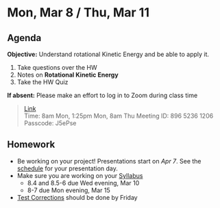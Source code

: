 Mon, Mar 8 / Thu, Mar 11
==================  
  
Agenda  
---------  
**Objective:** Understand rotational Kinetic Energy and be able to apply it.

1. Take questions over the HW
2. Notes on **Rotational Kinetic Energy**
3. Take the HW Quiz

**If absent:** Please make an effort to log in to Zoom during class time  
> [Link](https://us02web.zoom.us/j/89652361206?pwd=L3ZYQzBGNitFK0J6K1M4Nk1iM1dYQT09)  
> Time: 8am Mon, 1:25pm Mon, 8am Thu
> Meeting ID: 896 5236 1206  
> Passcode: J5ePse 

Homework   
-------------  
- Be working on your project! Presentations start on *Apr 7*.  See the [schedule][sched] for your presentation day.	
- Make sure you are working on your [Syllabus]
	- 8.4 and 8.5-6 due Wed evening, Mar 10
	- 8-7 due Mon evening, Mar 15
- [Test Corrections][correct] should be done by Friday

[sched]: https://avoncsc-my.sharepoint.com/:x:/g/personal/zjrohrbach_avon-schools_org/EVMXHFfIjQJDml8sDSyMeYsBLcV4ZCg-pDrGaicpsu_iBQ?e=RfXTgy
[syllabus]: https://avon.schoology.com/course/2624603229/materials?f=369843178
[correct]: https://avon.schoology.com/assignment/4731439922/info
<!--stackedit_data:
eyJoaXN0b3J5IjpbNjk2OTAzOTA5LDE1NTgyMTYyNTAsLTE3OT
AxNjI0MzUsNDkxNjEzOTAyLDM4MDEyNDg4OSwtMzQwNzA2Mjc3
LC0xNjE2MDQ1Mjc1LDg3ODMzODYwNiwtMTQ3ODcxNDA1OSwxNj
Y2NTkxMTk1LDY1MjgxNTMzMiwzNTczMTU0NjksMTU2ODA0NjA4
MSwtNzUxNjQ3NzQ4LC0xODc2NDIxNzg4LC0xODExNTYxNDEwLC
03ODYyNzMzNjksLTE5Nzc1ODkxMTcsLTExNjc0MDE5ODEsMTMw
OTE5NDA4XX0=
-->